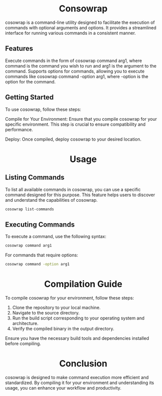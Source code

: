 <h1 align="center"> Consowrap </h1>

cosowrap is a command-line utility designed to facilitate the execution of commands with optional arguments and options. It provides a streamlined interface for running various commands in a consistent manner.

## Features
Execute commands in the form of cosowrap command arg1, where command is the command you wish to run and arg1 is the argument to the command.
Supports options for commands, allowing you to execute commands like cosowrap command -option arg1, where -option is the option for the command.

## Getting Started
To use cosowrap, follow these steps:

Compile for Your Environment: Ensure that you compile cosowrap for your specific environment. This step is crucial to ensure compatibility and performance.

Deploy: Once compiled, deploy cosowrap to your desired location.
  
<h1 align="center">
Usage
</h1>

## Listing Commands
To list all available commands in cosowrap, you can use a specific command designed for this purpose. This feature helps users to discover and understand the capabilities of cosowrap.

```bash
cosowrap list-commands
```

## Executing Commands
To execute a command, use the following syntax:

```bash
cosowrap command arg1
```

For commands that require options:

```bash
cosowrap command -option arg1
```

<h1 align="center">
Compilation Guide
</h1>
To compile cosowrap for your environment, follow these steps:

1. Clone the repository to your local machine.
2. Navigate to the source directory.
3. Run the build script corresponding to your operating system and architecture.
4. Verify the compiled binary in the output directory.


Ensure you have the necessary build tools and dependencies installed before compiling.

<h1 align="center">
Conclusion
</h1>

cosowrap is designed to make command execution more efficient and standardized. By compiling it for your environment and understanding its usage, you can enhance your workflow and productivity.

